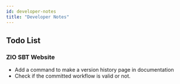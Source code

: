 ```yaml
---
id: developer-notes
title: "Developer Notes"
---
```


## Todo List

### ZIO SBT Website
- Add a command to make a version history page in documentation
- Check if the committed workflow is valid or not.

